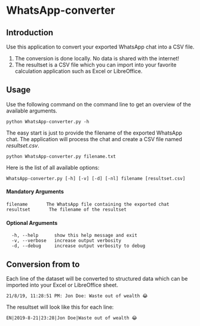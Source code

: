 # WhatsApp-converter


## Introduction
Use this application to convert your exported WhatsApp chat into a CSV file.
1. The conversion is done locally. No data is shared with the internet!
2. The resultset is a CSV file which you can import into your favorite calculation application such as Excel or LibreOffice.

## Usage
Use the following command on the command line to get an overview of the available arguments.
```shell
python WhatsApp-converter.py -h
```

The easy start is just to provide the filename of the exported WhatsApp chat. The application will process the chat and create a CSV file named *resultset.csv*.
```shell
python WhatsApp-converter.py filename.txt
```

Here is the list of all available options:
```shell
WhatsApp-converter.py [-h] [-v] [-d] [-nl] filename [resultset.csv]
```

#### Mandatory Arguments
```shell
filename       The WhatsApp file containing the exported chat
resultset       The filename of the resultset
```

#### Optional Arguments
```shell
  -h, --help      show this help message and exit
  -v, --verbose   increase output verbosity
  -d, --debug     increase output verbosity to debug
```

## Conversion from to

Each line of the dataset will be converted to structured data which can be imported into your Excel or LibreOffice sheet.
```shell
21/8/19, 11:28:51 PM: Jon Doe: Waste out of wealth 😂
```

The resultset will look like this for each line:
```shell
EN|2019-8-21|23:28|Jon Doe|Waste out of wealth 😂
```

